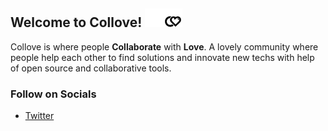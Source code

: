 ## Welcome to Collove! ![badge](https://raw.githubusercontent.com/collove/.github/main/statics/icons/dark.png#gh-dark-mode-only)![badge](https://raw.githubusercontent.com/collove/.github/main/statics/icons/light.png#gh-light-mode-only)
Collove is where people **Collaborate** with **Love**. A lovely community where people help each other to find solutions and innovate new techs with help of open source and collaborative tools.

### Follow on Socials
- [Twitter]()
